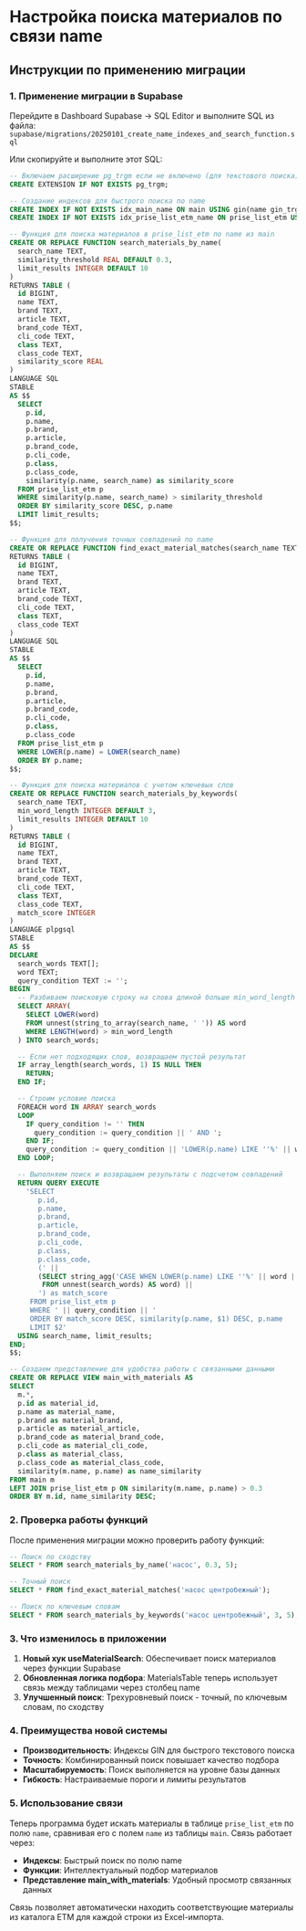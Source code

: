 # Настройка поиска материалов по связи name

## Инструкции по применению миграции

### 1. Применение миграции в Supabase

Перейдите в Dashboard Supabase → SQL Editor и выполните SQL из файла:
`supabase/migrations/20250101_create_name_indexes_and_search_function.sql`

Или скопируйте и выполните этот SQL:

```sql
-- Включаем расширение pg_trgm если не включено (для текстового поиска)
CREATE EXTENSION IF NOT EXISTS pg_trgm;

-- Создание индексов для быстрого поиска по name
CREATE INDEX IF NOT EXISTS idx_main_name ON main USING gin(name gin_trgm_ops);
CREATE INDEX IF NOT EXISTS idx_prise_list_etm_name ON prise_list_etm USING gin(name gin_trgm_ops);

-- Функция для поиска материалов в prise_list_etm по name из main
CREATE OR REPLACE FUNCTION search_materials_by_name(
  search_name TEXT,
  similarity_threshold REAL DEFAULT 0.3,
  limit_results INTEGER DEFAULT 10
)
RETURNS TABLE (
  id BIGINT,
  name TEXT,
  brand TEXT,
  article TEXT,
  brand_code TEXT,
  cli_code TEXT,
  class TEXT,
  class_code TEXT,
  similarity_score REAL
) 
LANGUAGE SQL
STABLE
AS $$
  SELECT 
    p.id,
    p.name,
    p.brand,
    p.article,
    p.brand_code,
    p.cli_code,
    p.class,
    p.class_code,
    similarity(p.name, search_name) as similarity_score
  FROM prise_list_etm p
  WHERE similarity(p.name, search_name) > similarity_threshold
  ORDER BY similarity_score DESC, p.name
  LIMIT limit_results;
$$;

-- Функция для получения точных совпадений по name
CREATE OR REPLACE FUNCTION find_exact_material_matches(search_name TEXT)
RETURNS TABLE (
  id BIGINT,
  name TEXT,
  brand TEXT,
  article TEXT,
  brand_code TEXT,
  cli_code TEXT,
  class TEXT,
  class_code TEXT
) 
LANGUAGE SQL
STABLE
AS $$
  SELECT 
    p.id,
    p.name,
    p.brand,
    p.article,
    p.brand_code,
    p.cli_code,
    p.class,
    p.class_code
  FROM prise_list_etm p
  WHERE LOWER(p.name) = LOWER(search_name)
  ORDER BY p.name;
$$;

-- Функция для поиска материалов с учетом ключевых слов
CREATE OR REPLACE FUNCTION search_materials_by_keywords(
  search_name TEXT,
  min_word_length INTEGER DEFAULT 3,
  limit_results INTEGER DEFAULT 10
)
RETURNS TABLE (
  id BIGINT,
  name TEXT,
  brand TEXT,
  article TEXT,
  brand_code TEXT,
  cli_code TEXT,
  class TEXT,
  class_code TEXT,
  match_score INTEGER
) 
LANGUAGE plpgsql
STABLE
AS $$
DECLARE
  search_words TEXT[];
  word TEXT;
  query_condition TEXT := '';
BEGIN
  -- Разбиваем поисковую строку на слова длиной больше min_word_length
  SELECT ARRAY(
    SELECT LOWER(word)
    FROM unnest(string_to_array(search_name, ' ')) AS word
    WHERE LENGTH(word) > min_word_length
  ) INTO search_words;

  -- Если нет подходящих слов, возвращаем пустой результат
  IF array_length(search_words, 1) IS NULL THEN
    RETURN;
  END IF;

  -- Строим условие поиска
  FOREACH word IN ARRAY search_words
  LOOP
    IF query_condition != '' THEN
      query_condition := query_condition || ' AND ';
    END IF;
    query_condition := query_condition || 'LOWER(p.name) LIKE ''%' || word || '%''';
  END LOOP;

  -- Выполняем поиск и возвращаем результаты с подсчетом совпадений
  RETURN QUERY EXECUTE
    'SELECT 
       p.id,
       p.name,
       p.brand,
       p.article,
       p.brand_code,
       p.cli_code,
       p.class,
       p.class_code,
       (' || 
       (SELECT string_agg('CASE WHEN LOWER(p.name) LIKE ''%' || word || '%'' THEN 1 ELSE 0 END', ' + ')
        FROM unnest(search_words) AS word) ||
       ') as match_score
     FROM prise_list_etm p
     WHERE ' || query_condition || '
     ORDER BY match_score DESC, similarity(p.name, $1) DESC, p.name
     LIMIT $2'
  USING search_name, limit_results;
END;
$$;

-- Создаем представление для удобства работы с связанными данными
CREATE OR REPLACE VIEW main_with_materials AS
SELECT 
  m.*,
  p.id as material_id,
  p.name as material_name,
  p.brand as material_brand,
  p.article as material_article,
  p.brand_code as material_brand_code,
  p.cli_code as material_cli_code,
  p.class as material_class,
  p.class_code as material_class_code,
  similarity(m.name, p.name) as name_similarity
FROM main m
LEFT JOIN prise_list_etm p ON similarity(m.name, p.name) > 0.3
ORDER BY m.id, name_similarity DESC;
```

### 2. Проверка работы функций

После применения миграции можно проверить работу функций:

```sql
-- Поиск по сходству
SELECT * FROM search_materials_by_name('насос', 0.3, 5);

-- Точный поиск
SELECT * FROM find_exact_material_matches('насос центробежный');

-- Поиск по ключевым словам
SELECT * FROM search_materials_by_keywords('насос центробежный', 3, 5);
```

### 3. Что изменилось в приложении

1. **Новый хук useMaterialSearch**: Обеспечивает поиск материалов через функции Supabase
2. **Обновленная логика подбора**: MaterialsTable теперь использует связь между таблицами через столбец name
3. **Улучшенный поиск**: Трехуровневый поиск - точный, по ключевым словам, по сходству

### 4. Преимущества новой системы

- **Производительность**: Индексы GIN для быстрого текстового поиска
- **Точность**: Комбинированный поиск повышает качество подбора
- **Масштабируемость**: Поиск выполняется на уровне базы данных
- **Гибкость**: Настраиваемые пороги и лимиты результатов

### 5. Использование связи

Теперь программа будет искать материалы в таблице `prise_list_etm` по полю `name`, сравнивая его с полем `name` из таблицы `main`. Связь работает через:

- **Индексы**: Быстрый поиск по полю name
- **Функции**: Интеллектуальный подбор материалов  
- **Представление main_with_materials**: Удобный просмотр связанных данных

Связь позволяет автоматически находить соответствующие материалы из каталога ETM для каждой строки из Excel-импорта.